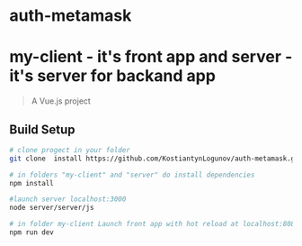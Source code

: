 # auth-metamask
# my-client - it's front app and server - it's server for backand app

> A Vue.js project

## Build Setup

``` bash
# clone progect in your folder
git clone  install https://github.com/KostiantynLogunov/auth-metamask.git

# in folders "my-client" and "server" do install dependencies
npm install

#launch server localhost:3000
node server/server/js

# in folder my-client Launch front app with hot reload at localhost:8080
npm run dev

```
